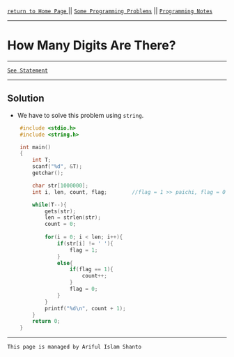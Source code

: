 [ `return to Home Page` ](https://shanto-swe029.github.io) || [`Some Programming Problems`](https://shanto-swe029.github.io/programmingproblems) || [`Programming Notes`](https://shanto-swe029.github.io/programmingnotes)

***

# How Many Digits Are There?

***

[`See Statement`](https://shanto-swe029.github.io/programmingproblem/howmanydigits/statement)

***

## Solution

- We have to solve this problem using `string`.

```c
	#include <stdio.h>
	#include <string.h>

	int main()
	{
    	int T;
    	scanf("%d", &T);
    	getchar();

    	char str[1000000];
    	int i, len, count, flag; 		//flag = 1 >> paichi, flag = 0 >> pai nai

    	while(T--){
        	gets(str);
        	len = strlen(str);
        	count = 0;
        
        	for(i = 0; i < len; i++){
            	if(str[i] != ' '){
                	flag = 1;
            	}
            	else{
                	if(flag == 1){
                    	count++;
                	}
                	flag = 0;
            	}
        	}
        	printf("%d\n", count + 1);
    	}
    	return 0;
	}
```

***

`This page is managed by Ariful Islam Shanto`
